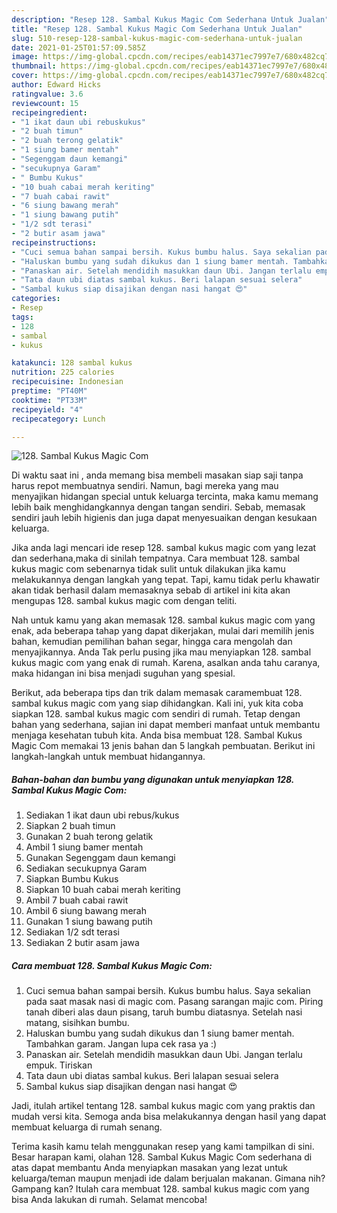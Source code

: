 ```yaml
---
description: "Resep 128. Sambal Kukus Magic Com Sederhana Untuk Jualan"
title: "Resep 128. Sambal Kukus Magic Com Sederhana Untuk Jualan"
slug: 510-resep-128-sambal-kukus-magic-com-sederhana-untuk-jualan
date: 2021-01-25T01:57:09.585Z
image: https://img-global.cpcdn.com/recipes/eab14371ec7997e7/680x482cq70/128-sambal-kukus-magic-com-foto-resep-utama.jpg
thumbnail: https://img-global.cpcdn.com/recipes/eab14371ec7997e7/680x482cq70/128-sambal-kukus-magic-com-foto-resep-utama.jpg
cover: https://img-global.cpcdn.com/recipes/eab14371ec7997e7/680x482cq70/128-sambal-kukus-magic-com-foto-resep-utama.jpg
author: Edward Hicks
ratingvalue: 3.6
reviewcount: 15
recipeingredient:
- "1 ikat daun ubi rebuskukus"
- "2 buah timun"
- "2 buah terong gelatik"
- "1 siung bamer mentah"
- "Segenggam daun kemangi"
- "secukupnya Garam"
- " Bumbu Kukus"
- "10 buah cabai merah keriting"
- "7 buah cabai rawit"
- "6 siung bawang merah"
- "1 siung bawang putih"
- "1/2 sdt terasi"
- "2 butir asam jawa"
recipeinstructions:
- "Cuci semua bahan sampai bersih. Kukus bumbu halus. Saya sekalian pada saat masak nasi di magic com. Pasang sarangan majic com. Piring tanah diberi alas daun pisang, taruh bumbu diatasnya. Setelah nasi matang, sisihkan bumbu."
- "Haluskan bumbu yang sudah dikukus dan 1 siung bamer mentah. Tambahkan garam. Jangan lupa cek rasa ya :)"
- "Panaskan air. Setelah mendidih masukkan daun Ubi. Jangan terlalu empuk. Tiriskan"
- "Tata daun ubi diatas sambal kukus. Beri lalapan sesuai selera"
- "Sambal kukus siap disajikan dengan nasi hangat 😍"
categories:
- Resep
tags:
- 128
- sambal
- kukus

katakunci: 128 sambal kukus 
nutrition: 225 calories
recipecuisine: Indonesian
preptime: "PT40M"
cooktime: "PT33M"
recipeyield: "4"
recipecategory: Lunch

---
```



![128. Sambal Kukus Magic Com](https://img-global.cpcdn.com/recipes/eab14371ec7997e7/680x482cq70/128-sambal-kukus-magic-com-foto-resep-utama.jpg)

Di waktu  saat ini , anda memang bisa membeli masakan siap saji tanpa harus repot membuatnya sendiri. Namun, bagi mereka yang mau menyajikan hidangan special untuk keluarga tercinta, maka kamu memang lebih baik menghidangkannya dengan tangan sendiri. Sebab, memasak sendiri jauh lebih higienis dan juga dapat menyesuaikan dengan kesukaan keluarga.

Jika anda lagi mencari ide resep 128. sambal kukus magic com yang lezat dan sederhana,maka di sinilah tempatnya. Cara membuat 128. sambal kukus magic com  sebenarnya tidak sulit untuk dilakukan jika kamu melakukannya dengan langkah yang tepat. Tapi, kamu tidak perlu khawatir akan tidak berhasil dalam memasaknya 
sebab di artikel ini kita akan mengupas 128. sambal kukus magic com dengan teliti.  



Nah untuk kamu yang akan memasak 128. sambal kukus magic com yang enak, ada beberapa tahap yang dapat dikerjakan, mulai dari memilih jenis bahan, kemudian pemilihan bahan segar, hingga cara mengolah dan menyajikannya. Anda Tak perlu pusing jika mau menyiapkan 128. sambal kukus magic com yang enak di rumah. Karena, asalkan anda  tahu caranya, maka hidangan ini bisa menjadi suguhan yang spesial.

Berikut, ada beberapa tips dan trik dalam memasak caramembuat 128. sambal kukus magic com yang siap dihidangkan. Kali ini, yuk kita coba siapkan 128. sambal kukus magic com sendiri di rumah. Tetap dengan bahan yang sederhana, sajian ini dapat memberi manfaat untuk membantu menjaga kesehatan tubuh kita. Anda bisa membuat 128. Sambal Kukus Magic Com memakai 13 jenis bahan dan 5 langkah pembuatan. Berikut ini langkah-langkah untuk membuat hidangannya.

<!--inarticleads1-->

##### Bahan-bahan dan bumbu yang digunakan untuk menyiapkan 128. Sambal Kukus Magic Com:

1. Sediakan 1 ikat daun ubi rebus/kukus
1. Siapkan 2 buah timun
1. Gunakan 2 buah terong gelatik
1. Ambil 1 siung bamer mentah
1. Gunakan Segenggam daun kemangi
1. Sediakan secukupnya Garam
1. Siapkan  Bumbu Kukus
1. Siapkan 10 buah cabai merah keriting
1. Ambil 7 buah cabai rawit
1. Ambil 6 siung bawang merah
1. Gunakan 1 siung bawang putih
1. Sediakan 1/2 sdt terasi
1. Sediakan 2 butir asam jawa




<!--inarticleads2-->

##### Cara membuat 128. Sambal Kukus Magic Com:

1. Cuci semua bahan sampai bersih. Kukus bumbu halus. Saya sekalian pada saat masak nasi di magic com. Pasang sarangan majic com. Piring tanah diberi alas daun pisang, taruh bumbu diatasnya. Setelah nasi matang, sisihkan bumbu.
1. Haluskan bumbu yang sudah dikukus dan 1 siung bamer mentah. Tambahkan garam. Jangan lupa cek rasa ya :)
1. Panaskan air. Setelah mendidih masukkan daun Ubi. Jangan terlalu empuk. Tiriskan
1. Tata daun ubi diatas sambal kukus. Beri lalapan sesuai selera
1. Sambal kukus siap disajikan dengan nasi hangat 😍




Jadi, itulah artikel tentang  128. sambal kukus magic com  yang praktis dan mudah versi kita. Semoga anda bisa melakukannya dengan hasil yang dapat membuat keluarga di rumah senang. 

Terima kasih kamu telah menggunakan resep yang kami tampilkan di sini. Besar harapan kami, olahan  128. Sambal Kukus Magic Com sederhana di atas dapat membantu Anda menyiapkan masakan yang lezat untuk keluarga/teman maupun menjadi ide dalam berjualan makanan. Gimana nih? Gampang kan? Itulah cara membuat 128. sambal kukus magic com yang bisa Anda lakukan di rumah. Selamat mencoba!


